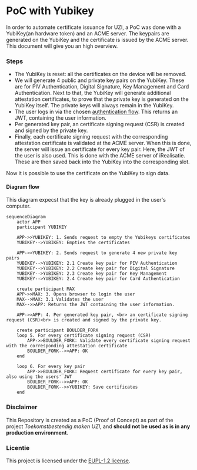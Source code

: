 # PoC with Yubikey

In order to automate certificate issuance for UZI, a PoC was done with a YubiKey(an hardware token) and an ACME server. The keypairs are generated on the YubiKey and the certificate is issued by the ACME server. This document will give you an high overview.

### Steps

- The YubiKey is reset: all the certificates on the device will be removed.
- We will generate 4 public and private key pairs on the YubiKey. These are for PIV Authentication, Digital Signature, Key Management and Card Authentication. Next to that, the YubiKey will generate additional attestation certificates, to prove that the private key is generated on the YubiKey itself. The private keys will always remain in the YubiKey.
- The user logs in via the chosen [authentication flow](./AUTH_FLOW.md). This returns an JWT, containing the user information.
- Per generated key pair, an certificate signing request (CSR) is created and signed by the private key.
- Finally, each certificate signing request with the corresponding attestation certificate is validated at the ACME server. When this is done, the server will issue an certificate for every key pair. Here, the JWT of the user is also used. This is done with the ACME server of iRealisatie. These are then saved back into the YubiKey into the corresponding slot.

Now it is possible to use the certificate on the YubiKey to sign data.

#### Diagram flow

This diagram expecst that the key is already plugged in the user's computer.

```mermaid
sequenceDiagram
    actor APP
    participant YUBIKEY

    APP->>YUBIKEY: 1. Sends request to empty the Yubikeys certificates
    YUBIKEY-->YUBIKEY: Empties the certificates

    APP->>YUBIKEY: 2. Sends request to generate 4 new private key pairs
    YUBIKEY-->YUBIKEY: 2.1 Create key pair for PIV Authentication
    YUBIKEY-->YUBIKEY: 2.2 Create key pair for Digital Signature
    YUBIKEY-->YUBIKEY: 2.3 Create key pair for Key Management
    YUBIKEY-->YUBIKEY: 2.4 Create key pair for Card Authentication

    create participant MAX
    APP->>MAX: 3. Opens browser to login the user
    MAX-->MAX: 3.1 Validates the user
    MAX-->>APP: Returns the JWT containing the user information.

    APP->>APP: 4. Per generated key pair, <br> an certificate signing request (CSR)<br> is created and signed by the private key.

    create participant BOULDER_FORK
    loop 5. For every certificate signing request (CSR)
        APP->>BOULDER_FORK: Validate every certificate signing request with the corresponding attestation certificate
        BOULDER_FORK-->>APP: OK
    end

    loop 6. For every key pair
        APP->>BOULDER_FORK: Request certificate for every key pair, also using the users' JWT
        BOULDER_FORK-->>APP: OK
        BOULDER_FORK-->>YUBIKEY: Save certificates
    end

```

### Disclaimer

This Repository is created as a PoC (Proof of Concept) as part of the project _Toekomstbestendig maken UZI_, and
**should not be used as is in any production environment**.

### Licentie

This project is licensed under the [EUPL-1.2 license](./LICENSE.txt).
